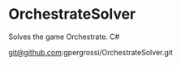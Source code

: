 # OrchestrateSolver
Solves the game Orchestrate. C#

git@github.com:gpergrossi/OrchestrateSolver.git
